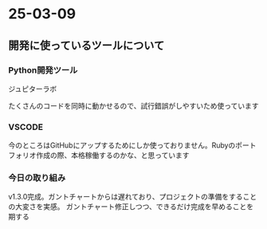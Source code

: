 # 25-03-09

## 開発に使っているツールについて

### Python開発ツール

ジュピターラボ

たくさんのコードを同時に動かせるので、試行錯誤がしやすいため使っています

### VSCODE

今のところはGitHubにアップするためにしか使っておりません。Rubyのポートフォリオ作成の際、本格稼働するのかな、と思っています

### 今日の取り組み

v1.3.0完成。ガントチャートからは遅れており、プロジェクトの準備をすることの大変さを実感。
ガントチャート修正しつつ、できるだけ完成を早めることを期する
